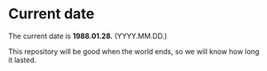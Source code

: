 # Current date

The current date is **1988.01.28.** (YYYY.MM.DD.)

This repository will be good when the world ends, so we will know how long it lasted.